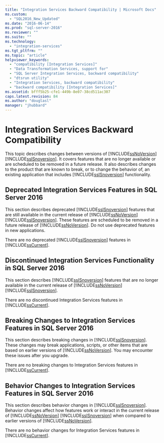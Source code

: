```yaml
---
title: "Integration Services Backward Compatibility | Microsoft Docs"
ms.custom: 
  - "SQL2016_New_Updated"
ms.date: "2016-06-14"
ms.prod: "sql-server-2016"
ms.reviewer: ""
ms.suite: ""
ms.technology: 
  - "integration-services"
ms.tgt_pltfrm: ""
ms.topic: "article"
helpviewer_keywords: 
  - "compatibility [Integration Services]"
  - "Data Transformation Services, support for"
  - "SQL Server Integration Services, backward compatibility"
  - "dtsrun utility"
  - "Integration Services, backward compatibility"
  - "backward compatibility [Integration Services]"
ms.assetid: bfff5b25-cfe1-449b-8e07-38cd511ac307
caps.latest.revision: 84
ms.author: "douglasl"
manager: "jhubbard"
---
```

# Integration Services Backward Compatibility
  This topic describes changes between versions of [!INCLUDE[ssNoVersion](../advanced-analytics/r-services/includes/ssnoversion-md.md)] [!INCLUDE[ssISnoversion](../advanced-analytics/r-services/includes/ssisnoversion-md.md)]. It covers features that are no longer available or are scheduled to be removed in a future release. It also describes changes to the product that are known to break, or to change the behavior of, an existing application that includes [!INCLUDE[ssISnoversion](../advanced-analytics/r-services/includes/ssisnoversion-md.md)] functionality.  
  
## Deprecated Integration Services Features in SQL Server 2016

This section describes deprecated [!INCLUDE[ssISnoversion](../advanced-analytics/r-services/includes/ssisnoversion-md.md)] features that are still available in the current release of [!INCLUDE[ssNoVersion](../advanced-analytics/r-services/includes/ssnoversion-md.md)] [!INCLUDE[ssISnoversion](../advanced-analytics/r-services/includes/ssisnoversion-md.md)]. These features are scheduled to be removed in a future release of [!INCLUDE[ssNoVersion](../advanced-analytics/r-services/includes/ssnoversion-md.md)]. Do not use deprecated features in new applications.  
  
 There are no deprecated [!INCLUDE[ssISnoversion](../advanced-analytics/r-services/includes/ssisnoversion-md.md)] features in [!INCLUDE[ssCurrent](../advanced-analytics/r-services/includes/sscurrent-md.md)].  

## Discontinued Integration Services Functionality in SQL Server 2016

This section describes [!INCLUDE[ssISnoversion](../advanced-analytics/r-services/includes/ssisnoversion-md.md)] features that are no longer available in the current release of [!INCLUDE[ssNoVersion](../advanced-analytics/r-services/includes/ssnoversion-md.md)] [!INCLUDE[ssISnoversion](../advanced-analytics/r-services/includes/ssisnoversion-md.md)].  
  
 There are no discontinued Integration Services features in [!INCLUDE[ssCurrent](../advanced-analytics/r-services/includes/sscurrent-md.md)].  

## Breaking Changes to Integration Services Features in SQL Server 2016

This section describes breaking changes in [!INCLUDE[ssISnoversion](../advanced-analytics/r-services/includes/ssisnoversion-md.md)]. These changes may break applications, scripts, or other items that are based on earlier versions of [!INCLUDE[ssNoVersion](../advanced-analytics/r-services/includes/ssnoversion-md.md)]. You may encounter these issues after you upgrade.  
  
 There are no breaking changes to Integration Services features in [!INCLUDE[ssCurrent](../advanced-analytics/r-services/includes/sscurrent-md.md)]. 

## Behavior Changes to Integration Services Features in SQL Server 2016

This section describes behavior changes in [!INCLUDE[ssISnoversion](../advanced-analytics/r-services/includes/ssisnoversion-md.md)]. Behavior changes affect how features work or interact in the current release of [!INCLUDE[ssNoVersion](../advanced-analytics/r-services/includes/ssnoversion-md.md)] [!INCLUDE[ssISnoversion](../advanced-analytics/r-services/includes/ssisnoversion-md.md)] when compared to earlier versions of [!INCLUDE[ssNoVersion](../advanced-analytics/r-services/includes/ssnoversion-md.md)].  
  
There are no behavior changes for Integration Services features in [!INCLUDE[ssCurrent](../advanced-analytics/r-services/includes/sscurrent-md.md)].  